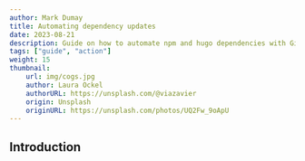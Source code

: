 ```yaml
---
author: Mark Dumay
title: Automating dependency updates
date: 2023-08-21
description: Guide on how to automate npm and hugo dependencies with GitHub actions.
tags: ["guide", "action"]
weight: 15
thumbnail: 
    url: img/cogs.jpg
    author: Laura Ockel
    authorURL: https://unsplash.com/@viazavier
    origin: Unsplash
    originURL: https://unsplash.com/photos/UQ2Fw_9oApU
---
```


## Introduction


